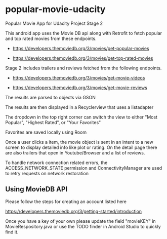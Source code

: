 # popular-movie-udacity
Popular Movie App for Udacity Project Stage 2

This android app uses the Movie DB api along with Retrofit to fetch popular and top rated movies from these endpoints.

- https://developers.themoviedb.org/3/movies/get-popular-movies

- https://developers.themoviedb.org/3/movies/get-top-rated-movies

Stage 2 includes trailers and reviews fetched from the following endpoints.

- https://developers.themoviedb.org/3/movies/get-movie-videos

- https://developers.themoviedb.org/3/movies/get-movie-reviews

The results are parsed to objects via GSON

The results are then displayed in a Recyclerview that uses a listadapter

The dropdown in the top right corner can switch the view to either "Most Popular", "Highest Rated", or "Your Favorites"

Favorites are saved locally using Room

Once a user clicks a item, the movie object is sent in an intent to a new screen to display detailed info like plot or rating. On the detail page there are also trailers that open in Youtube/Browser and a list of reviews.

To handle network connection related errors, the ACCESS_NETWORK_STATE permission and ConnectivityManager are used to retry requests on network restoration

## Using MovieDB API
Please follow the steps for creating an account listed here

https://developers.themoviedb.org/3/getting-started/introduction

Once you have a key of your own please update the field "movieKEY" in MovieRespository.java or use the TODO finder in Android Studio to quickly find it.
